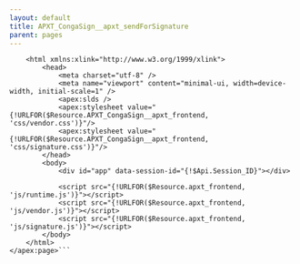 ```yaml
---
layout: default
title: APXT_CongaSign__apxt_sendForSignature
parent: pages
---
```


```<apex:page showHeader="false" sidebar="false" controller="APXT_CongaSign.apxt_sendForSignature" title="{!$Label.apxt_congasign__apxt_send_for_signature_title}">
    <html xmlns:xlink="http://www.w3.org/1999/xlink">
        <head>
            <meta charset="utf-8" />
            <meta name="viewport" content="minimal-ui, width=device-width, initial-scale=1" />
            <apex:slds />
            <apex:stylesheet value="{!URLFOR($Resource.APXT_CongaSign__apxt_frontend, 'css/vendor.css')}"/>
            <apex:stylesheet value="{!URLFOR($Resource.APXT_CongaSign__apxt_frontend, 'css/signature.css')}"/>
        </head>
        <body>
            <div id="app" data-session-id="{!$Api.Session_ID}"></div>

            <script src="{!URLFOR($Resource.apxt_frontend, 'js/runtime.js')}"></script>
            <script src="{!URLFOR($Resource.apxt_frontend, 'js/vendor.js')}"></script>
            <script src="{!URLFOR($Resource.apxt_frontend, 'js/signature.js')}"></script>
        </body>
    </html>
</apex:page>```
